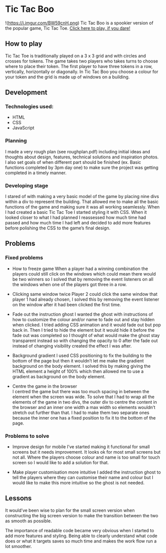 # Tic Tac Boo
!(https://i.imgur.com/BW59cnH.png)
Tic Tac Boo is a spookier version of the popular game, Tic Tac Toe.
[Click here to play, if you dare!](https://anderssonlinda.github.io/tictacboo/)
## How to play

Tic Tac Toe is traditionally played on a 3 x 3 grid and with circles and crosses for tokens. The game takes two players who takes turns to choose where to place their token. The first player to have three tokens in a row, vertically, horizontally or diagonally. 
In Tic Tac Boo you choose a colour for your token and the grid is made up of windows on a building.

## Development
### Technologies used:
- HTML
- CSS
- JavaScript

### Planning

I made a very rough plan (see roughplan.pdf) including initial ideas and thoughts about design, features, technical solutions and inspiration photos. I also set goals of when different part should be finished (ex. Basic functions completed by 3pm day one) to make sure the project was getting completed in a timely manner. 

### Developing stage

I stared of with making a very basic model of the game by placing nine divs within a div to represent the building. That allowed me to make all the basic functions of the game and making sure it was all working seamlessly. When I had created a basic Tic Tac Toe I started styling it with CSS. When it looked closer to what I had planned I reassessed how much time had passed and how much time I had left and decided to add more features before polishing the CSS to the game’s final design. 

## Problems 

### Fixed problems 
-	How to freeze game 
When a player had a winning combination the players could still click on the windows which could mean there would be two winners so I solved that by removing the event listeners on all the windows when one of the players got three in a row. 

-	Clicking same window twice 
Player 2 could click the same window that player 1 had already chosen, I solved this by removing the event listener on the window after it had been clicked the first time. 

-	Fade out the instruction ghost 
I wanted the ghost with instructions of how to customize the colour and/or name to fade out and stay hidden when clicked. I tried adding CSS animation and it would fade out but pop back in. Then I tried to hide the element but it would hide it before the fade out was completed so I thought of what would make the ghost stay transparent instead so with changing the opacity to 0 after the fade out instead of changing visibility created the effect I was after. 

-	Background gradient
I used CSS positioning to fix the building to the bottom of the page but then it wouldn’t let me make the gradient background on the body element. I solved this by making giving the HTML element a height of 100% which then allowed me to use a gradient as background on the body element. 

-	Centre the game in the browser  
I centred the game but there was too much spacing in between the element when the screen was wide. To solve that I had to wrap all the elements of the game in two divs, the outer div to centre the content in the browser and an inner one width a max width so elements wouldn’t stretch out further than that. I had to make them two separate ones because the inner one has a fixed position to fix it to the bottom of the page. 

### Problems to solve 

-	Improve design for mobile
I’ve started making it functional for small screens but it needs improvement. It looks ok for most small screens but not all. Where the players choose colour and name is too small for touch screen so I would like to add a solution for that.

-	Make player customisation more intuitive 
I added the instruction ghost to tell the players where they can customise their name and colour but I would like to make this more intuitive so the ghost is not needed. 

## Lessons 

It would’ve been wise to plan for the small screen version when constructing the big screen version to make the transition between the two as smooth as possible. 

The importance of readable code became very obvious when I started to add more features and styling. Being able to clearly understand what code does or what it targets saves so much time and makes the work flow run a lot smoother. 
